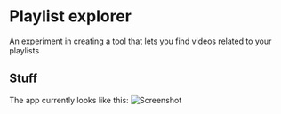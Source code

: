 # Playlist explorer
An experiment in creating a tool that lets you find videos related to your playlists

## Stuff
The app currently looks like this:
![Screenshot](http://www.gabrielecirulli.com/p/Playlist_explorer-20130106-005812.png)
